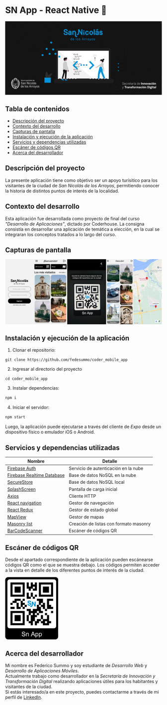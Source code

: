 # SN App - React Native 🚀​

<img src="./src/assets/repository-header.jpg">

## Tabla de contenidos

- [Descripción del proyecto](#descripción-del-proyecto)
- [Contexto del desarrollo](#contexto-del-desarrollo)
- [Capturas de pantalla](#capturas-de-pantalla)
- [Instalación y ejecución de la aplicación](#instalación-y-ejecución-de-la-aplicación)
- [Servicios y dependencias utilizadas](#servicios-y-dependencias-utilizadas)
- [Escáner de códigos QR](#escáner-de-códigos-qr)
- [Acerca del desarrollador](#acerca-del-desarrollador)

## Descripción del proyecto

La presente aplicación tiene como objetivo ser un apoyo turísitico para los visitantes de la ciudad de _San Nicolás de los Arroyos_, permitiendo conocer la historia de distintos puntos de interés de la localidad.

## Contexto del desarrollo

Esta aplicación fue desarrollada como proyecto de final del curso _"Desarrollo de Aplicaciones"_, dictado por Coderhouse. La consigna consistía en desarrollar una aplicación de temática a elección, en la cual se integraran los conceptos tratados a lo largo del curso.

## Capturas de pantalla

<img src="./src/assets/app-preview.jpg">

## Instalación y ejecución de la aplicación

1. Clonar el repositorio:

```
git clone https://github.com/fedesummo/coder_mobile_app
```

2. Ingresar al directorio del proyecto

```
cd coder_mobile_app
```

3. Instalar dependencias:

```sh
npm i
```

4. Iniciar el servidor:

```sh
npm start
```

Luego, la aplicación puede ejecutarse a través del cliente de _Expo_ desde un dispositivo físico o emulador iOS o Android.

## Servicios y dependencias utilizadas

| Nombre                                                                             | Detalle                                 |
| ---------------------------------------------------------------------------------- | --------------------------------------- |
| [Firebase Auth](https://firebase.google.com/docs/reference/rest/auth)              | Servicio de autenticación en la nube    |
| [Firebase Realtime Database](https://firebase.google.com/docs/database/rest/start) | Base de datos NoSQL en la nube          |
| [SecureStore](https://docs.expo.dev/versions/latest/sdk/securestore)               | Base de datos NoSQL local               |
| [SplashScreen](https://docs.expo.dev/versions/latest/sdk/splash-screen)            | Pantalla de carga inicial               |
| [Axios](https://axios-http.com)                                                    | Cliente HTTP                            |
| [React navigation](https://reactnavigation.org/docs/getting-started)               | Gestor de navegación                    |
| [React Redux](https://react-redux.js.org)                                          | Gestor de estado global                 |
| [MapView](https://docs.expo.dev/versions/latest/sdk/map-view)                      | Gestor de mapas                         |
| [Masonry list](https://www.npmjs.com/package/@react-native-seoul/masonry-list)     | Creación de listas con formato masonry |
| [BarCodeScanner](https://docs.expo.dev/versions/latest/sdk/bar-code-scanner)       | Escáner de códigos QR                   |

## Escáner de códigos QR

Desde el apartado correspondiente de la aplicación pueden escánearse códigos QR como el que se muestra debajo. Los códigos permiten acceder a la vista en detalle de los diferentes puntos de interés de la ciudad.

<img src="./src/assets/qr-code.png" height="200">

## Acerca del desarrollador

Mi nombre es Federico Summo y soy estudiante de _Desarrollo Web_ y _Desarrollo de Aplicaciones Móviles_.  
Actualmente trabajo como desarrollador en la _Secretaría de Innovación y Transformación Digital_ realizando aplicaciones útiles para los habitantes y visitantes de la ciudad.  
Si estás interesado/a en este proyecto, puedes contactarme a través de mi perfil de
[LinkedIn](https://www.linkedin.com/in/federico-summo/).
